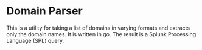 # Domain Parser

This is a utility for taking a list of domains in varying formats and extracts only the domain names.  It is written in go. The result is a Splunk Processing Language (SPL) query.
